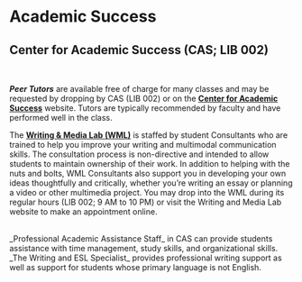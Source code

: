 
# Academic Success

## Center for Academic Success (CAS; LIB 002)

<br/>

_**Peer Tutors**_ are available free of charge for many classes and may be requested by dropping by CAS (LIB 002) or on the **[Center for Academic Success](https://www.furman.edu/academics/center-academic-success/)** website. Tutors are typically recommended by faculty and have performed well in the class.
<br/>

The **[Writing & Media Lab (WML)](https://www.furman.edu/academics/center-academic-success/writing-resources/)** is staffed by student Consultants who are trained to help you improve your writing and multimodal communication skills.  The consultation process is non-directive and intended to allow students to maintain ownership of their work.  In addition to helping with the nuts and bolts, WML Consultants also support you in developing your own ideas thoughtfully and critically, whether you’re writing an essay or planning a video or other multimedia project.  You may drop into the WML during its regular hours (LIB 002; 9 AM to 10 PM) or visit the Writing and Media Lab website to make an appointment online.

<br/>
_Professional Academic Assistance Staff_ in CAS can provide students assistance with time management, study skills, and organizational skills.

<br/>
_The Writing and ESL Specialist_ provides professional writing support as well as support for students whose primary language is not English.
